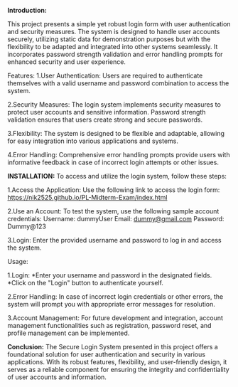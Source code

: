 **Introduction:**

This project presents a simple yet robust login form with user authentication and security measures. The system is designed to handle user accounts securely, utilizing static data for demonstration purposes but with the flexibility to be adapted and integrated into other systems seamlessly. It incorporates password strength validation and error handling prompts for enhanced security and user experience.


Features:
1.User Authentication:
Users are required to authenticate themselves with a valid username and password combination to access the system.


2.Security Measures:
The login system implements security measures to protect user accounts and sensitive information.
Password strength validation ensures that users create strong and secure passwords.


3.Flexibility:
The system is designed to be flexible and adaptable, allowing for easy integration into various applications and systems.


4.Error Handling:
Comprehensive error handling prompts provide users with informative feedback in case of incorrect login attempts or other issues.


**INSTALLATION:**
To access and utilize the login system, follow these steps:


1.Access the Application:
Use the following link to access the login form: https://nik2525.github.io/PL-Midterm-Exam/index.html


2.Use an Account:
To test the system, use the following sample account credentials:
    Username: dummyUser
    Email: dummy@gmail.com
    Password: Dummy@123


3.Login:
Enter the provided username and password to log in and access the system.


Usage:


1.Login:
*Enter your username and password in the designated fields.
*Click on the "Login" button to authenticate yourself.


2.Error Handling:
In case of incorrect login credentials or other errors, the system will prompt you with appropriate error messages for resolution.


3.Account Management:
For future development and integration, account management functionalities such as registration, password reset, and profile management can be implemented.



**Conclusion:**
The Secure Login System presented in this project offers a foundational solution for user authentication and security in various applications. With its robust features, flexibility, and user-friendly design, it serves as a reliable component for ensuring the integrity and confidentiality of user accounts and information.
